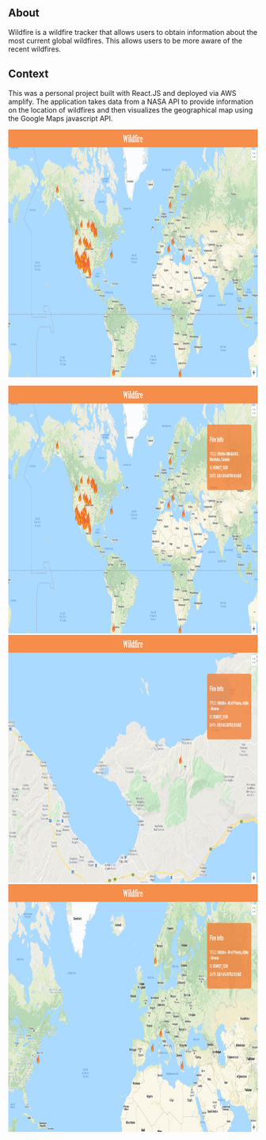 ## About
Wildfire is a wildfire tracker that allows users to obtain information about the most current global wildfires. This allows users to be more aware of the recent wildfires.

## Context
This was a personal project built with React.JS and deployed via AWS amplify. The application takes data from a NASA API to provide information on the location of wildfires and then visualizes the geographical map using the Google Maps javascript API.

<img 
      src="/public/images/1wf.png" 
      height=500px 
   />

<img 
      src="/public/images/2wf.png" 
      height=500px 
   />
   <img 
      src="/public/images/3wf.png" 
      height=500px 
   />
   <img 
      src="/public/images/4wf.png" 
      height=500px 
   />

